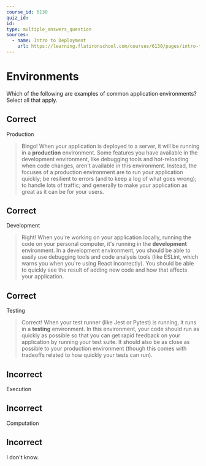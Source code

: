 ```yaml
---
course_id: 6130
quiz_id: 
id: 
type: multiple_answers_question
sources:
  - name: Intro to Deployment
    url: https://learning.flatironschool.com/courses/6130/pages/intro-to-deployment
---
```


# Environments

Which of the following are examples of common application environments? Select
all that apply.

## Correct

Production

> Bingo! When your application is deployed to a server, it will be running in a
> **production** environment. Some features you have available in the
> development environment, like debugging tools and hot-reloading when code
> changes, aren't available in this environment. Instead, the focuses of a
> production environment are to run your application quickly; be resilient to
> errors (and to keep a log of what goes wrong); to handle lots of traffic; and
> generally to make your application as great as it can be for your users.

## Correct

Development

> Right! When you're working on your application locally, running the code on
> your personal computer, it's running in the **development** environment. In a
> development environment, you should be able to easily use debugging tools and
> code analysis tools (like ESLint, which warns you when you're using React
> incorrectly). You should be able to quickly see the result of adding new code
> and how that affects your application.

## Correct

Testing

> Correct! When your test runner (like Jest or Pytest) is running, it runs in a
> **testing** environment. In this environment, your code should run as quickly
> as possible so that you can get rapid feedback on your application by running
> your test suite. It should also be as close as possible to your production
> environment (though this comes with tradeoffs related to how quickly your
> tests can run).

## Incorrect

Execution

## Incorrect

Computation

## Incorrect

I don't know.

